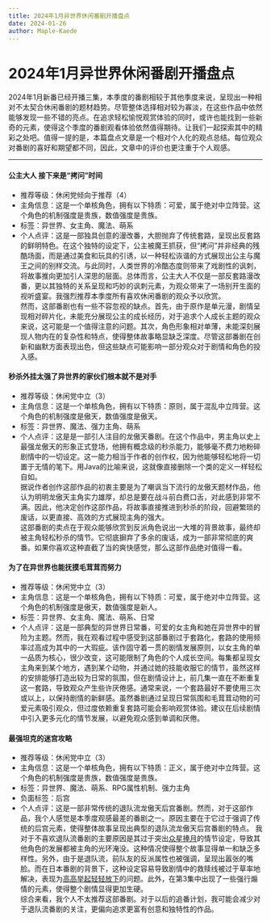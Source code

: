 ```yaml
---
title: 2024年1月异世界休闲番剧开播盘点
date: 2024-01-26
author: Maple-Kaede
---
```


# 2024年1月异世界休闲番剧开播盘点

2024年1月新番已经开播三集，本季度的番剧相较于其他季度来说，呈现出一种相对不太契合休闲番剧的题材趋势。尽管整体选择相对较为寡淡，在这些作品中依然能够发现一些不错的亮点。在追求轻松愉悦观赏体验的同时，或许也能找到一些新奇的元素，使得这个季度的番剧观看体验依然值得期待。让我们一起探索其中的精彩之处吧。值得一提的是，本篇盘点文章是一个相对个人化的观点总结。每位观众对番剧的喜好和期望都不同，因此，文章中的评价也更注重于个人观感。

---

#### 公主大人 接下来是“拷问”时间

* 推荐等级：休闲党倾向于推荐（4）
* 主角信息：这是一个单核角色，拥有以下特质：可爱，属于绝对中立阵营。这个角色的机制强度是贵族，数值强度是贵族。
* 标签：异世界、女主角、魔法、萌系
* 个人点评：这是一部独具创意的漫改番，大胆抛弃了传统套路，呈现出反套路的鲜明特色。在这个独特的设定下，公主被魔王抓获，但“拷问”并非经典的残酷场面，而是通过美食和玩具的引诱，以一种轻松诙谐的方式展现出公主与魔王之间的别样交流。与此同时，人类世界的冷酷态度则带来了戏剧性的讽刺，将故事推向更加引人深思的层面。总体而言，公主大人不仅是一部反套路漫改番，更以其独特的关系呈现和巧妙的讽刺元素，为观众带来了一场别开生面的视听盛宴。我强烈推荐本季度所有喜欢休闲番剧的观众予以欣赏。<br>
然而，这部番剧也有一些不容忽视的缺点。首先，由于原作是单元漫，剧情呈现相对碎片化，未能充分展现公主的成长经历，对于追求个人成长主题的观众来说，这可能是一个值得注意的问题。其次，角色形象相对单薄，未能深刻展现人物内在的复杂性和特点，使得整体故事略显缺乏深度。尽管这部番剧在创新和幽默方面表现出色，但这些缺点可能影响一部分观众对于剧情和角色的投入感。

#### 秒杀外挂太强了异世界的家伙们根本就不是对手
 
* 推荐等级：休闲党中立（3）
* 主角信息：这是一个单核角色，拥有以下特质：原则，属于混乱中立阵营。这个角色的机制强度是傲天，数值强度是傲天。
* 标签：异世界、魔法、强力主角、萌系
* 个人点评：这是是一部引人注目的龙傲天番剧。在这个作品中，男主角以史上最强龙傲天的形象正式登场，他拥有概念级的秒杀能力，能够毫不费力地粉碎剧情中的一切设定。这一能力相当于作者的创作权，因为他能够轻松地将一切置于无情的笔下。用Java的比喻来说，这就像直接删除一个类的定义一样轻松自如。<br>
据说作者创作这部作品的初衷主要是为了嘲讽当下流行的龙傲天题材作品，他认为明明龙傲天主角实力雄厚，却总是要在战斗前白费口舌，对此感到非常不满。因此，他决定创作这部作品，将故事直接推进到秒杀的阶段，回避繁琐的废话，以更直接、高效的方式展现主角的强大。<br>
这部番剧的卖点在于观众能够欣赏到反派角色说出一大堆的背景故事，最终却被主角轻松秒杀的情节。它彻底摒弃了多余的废话，成为一部非常彻底的爽番。如果你喜欢这种直截了当的爽快感觉，那么这部作品绝对值得一看。

#### 为了在异世界也能抚摸毛茸茸而努力

* 推荐等级：休闲党中立（3）
* 主角信息：这是一个单核角色，拥有以下特质：可爱，属于绝对中立阵营。这个角色的机制强度是傲天，数值强度是新人。
* 标签：异世界、女主角、魔法、萌系、日常
* 个人点评：这是一部典型的异世界日常番，可爱的女主角和她在异世界中的冒险为主题。然而，我在观看过程中感受到这部番剧过于套路化，套路的使用频率过高成为其中的一大瑕疵。该作固守着一贯的剧情发展原则，以女主角的单一品质为核心，很少改变，这可能限制了角色的个人成长空间。每集都呈现女主角来到某个地方，遇到某个动物，并通过她的技能收服它的情节，虽然这样的安排能够打造出较为日常的氛围，但在剧情设计上，前几集一直在不断重复这一套路，导致观众产生些许厌倦感。通常来说，一个套路最好不要使用三次或以上，以保持剧情的新鲜感。虽然番剧通过呈现日常氛围和毛茸茸动物的可爱元素吸引观众，但过度依赖重复套路可能会影响观赏体验。建议在后续剧情中引入更多元化的情节发展，以避免观众感到单调和厌倦。

#### 最强坦克的迷宫攻略
 
* 推荐等级：休闲党中立（3）
* 主角信息：这是一个单核角色，拥有以下特质：正义，属于绝对中立阵营。这个角色的机制强度是贵族，数值强度是贵族。
* 标签：异世界、魔法、萌系、RPG属性机制、强力主角
* 负面标签：后宫
* 个人点评：这是一部非常传统的退队流龙傲天后宫番剧。然而，对于这部作品，我个人感觉是本季度观感最差的番剧之一。原因主要在于它过于强调了传统的后宫元素，使得整体故事呈现出典型的退队流龙傲天后宫番剧的特点。
我对于不喜欢退队流番剧的主要原因是其过于突出[众星捧月](../总结篇/反差与温情：2023年休闲番剧年度总结/#5-对众星捧月风格番剧的警惕主角们不要太过分)的情节设定，导致其他角色的发展都被主角的光环淹没。这种情况使得整个故事显得单一和缺乏多样性。另外，由于是退队流，前队友的反派属性也被强调，呈现出嚣张的嘴脸。而在日本番剧的背景下，这种设定容易导致剧情中的救赎线被过于草率地解决，表现为[高高举起轻轻放下](../现象观察/高高举起，轻轻放下：番剧紧张情节处理的困境.md)的问题。此外，在第3集中出现了一些强行煽情的元素，使得整个剧情显得更加生硬。<br>
综合来看，我个人不太推荐这部番剧。对于以后的追番计划，我可能会减少对于退队流番剧的关注，更偏向追求更富有创意和独特性的作品。